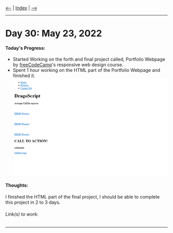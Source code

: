 [<--](../Days/Day29.md) | [Index](../README.md) | [-->](../Days/Day31.md)
____
# Day 30: May 23, 2022
#### Today's Progress:
- Started Working on the forth and final project called, Portfolio Webpage by [freeCodeCamp](https://www.freecodecamp.org/learn/responsive-web-design/)'s responsive web design course.
- Spent 1 hour working on the HTML part of the  Portfolio Webpage and finished it.<br>
![PortfolioWebpage1.png](../Attachments-DOC/PortfolioWebpage1.png)

#### Thoughts:
I finished the HTML part of the final project, I should be able to complete this project in 2 to 3 days.

###### Link(s) to work:

___
